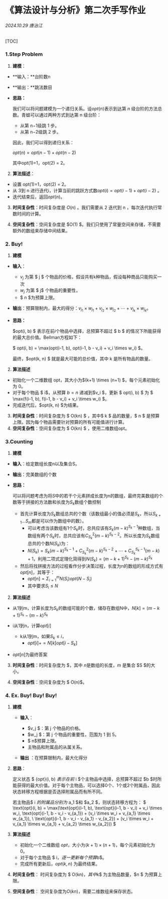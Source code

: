 # 《算法设计与分析》第二次手写作业

###### 2024.10.29 唐治江

[TOC]

### 1.Step Problem

1. **建模**：

- **输入：**台阶数n

- **输出：**跳法数目

- **思路：**

   我们可以将问题建模为一个递归关系。设$opt(n)$表示到达第 $n$ 级台阶的方法总数。青蛙可以通过两种方式到达第 n 级台阶：

   - 从第 n−1级跳 1 步。
   - 从第 n−2级跳 2 步。
   
   因此，我们可以得到递归关系：
   
   $opt(n)=opt(n−1)+opt(n−2)$
   
   其中opt(1)=1，opt(2) = 2。

2. **算法描述**：

- 设置 opt(1)=1，opt(2) = 2。
- 从 3到 n 进行迭代i，计算当前的跳跃方式数$opt(i)=opt(i−1)+opt(i−2)$ 。
- 迭代结束后，返回$opt(n)$。

3. **时间复杂性**：时间复杂度是 $O(n)$ 。我们需要从 2 迭代到  n ，每次迭代执行常数时间的计算。

4. **空间复杂性**：空间复杂度是 $O(1) $。我们只使用了常量空间来存储，不需要额外的数组来存储中间结果。



### 2. Buy!

1. **建模**

- **输入**：
  
  -  $v_j$ 为第 $ j $ 个物品的价格，假设共有k种物品，假设每种商品只能购买一次
  - $w_j$ 为第 $ j$  个物品的重要性，
  - $ n $为预算上限。
  
- **输出**：预算限制内，最大的得分：$v_{j_1}\times w_{j_1}+v_{j_2}\times w_{j_2}+\cdots+v_{j_k}\times w_{j_k}$。
  
- **思路：**

  $opt(i, b) $ 表示在前$i$个物品中选择，总预算不超过 $ b $ 的情况下所能获得的最大总价值。Bellman方程如下：
  
  $ opt(i, b) = \max(opt(i-1, b), opt(i-1, b - v_i) + v_i \times w_i) $。
  
  最终，$opt(k, n) $ 就是最大可能的总价值，其中 k 是所有物品的数量。

2. **算法描述**

- 初始化一个二维数组 opt，其大小为$(k+1) \times (n+1) $，每个元素初始化为 0。
- 对于每个物品 $ i$，从预算 $b = n$ 递减到$v_i $，更新 $ opt(i, b) $ 为 $ \max(f(i-1, b), f(i-1, b - v_i) + v_i \times w_i) $。
- 完成迭代后，$opt(k, n) $为结果。

3. **时间复杂性**：时间复杂度为 $ O(kn) $ ，其中$  k $ 品的数量，$  n $  是预算上限。因为每个物品需要针对预算的所有可能值进行计算。
4. **空间复杂性**：空间复杂度为 $  O(kn) $ ，使用二维数组opt。



### 3.Counting

1. **建模**

- **输入**：给定数组长度n以及集合S。

- **输出**：完美数组的个数

- **思路：**

  可以将问题考虑为将$S$中的若干个元素拼成长度为n的数组，最终完美数组的个数等于拼接的方法数和长度为$S_k$数组个数控制
  
  - 首先计算长度为$S_k$数组总共的个数（该数组最小的值必须是$S_k$，所以$S_{k+1}\dots S_m$都是可以作为数组中的数）。
    - 可以考虑当该数组有1个$S_k$时，总共应该有$S_k (m-k)^{S_k-1}$种数组，当数组有两个$S_k$时，总共应该有$C_{S_k}^2 (m-k)^{S_k-2}$。所以长度为$S_k$数组总共的个数$N(S_k)$为：
    - $N(S_k)=S_k (m-k)^{S_k-1}+C_{S_k}^2 (m-k)^{S_k-2}+\cdots+C_{S_k}^{S_k-1}(m-k)+1$，利用二项式定理化简得到$N(S_k)=(m-k+1)^{S_k}-(m-k)^{S_k}$
  - 然后将找拼接方法的过程看作分步决策过程，长度为n的数组的形成方式有$opt[n]$，其等于：
    - $opt[n] =\Sigma_{i=1}^{m}N(S_i)opt(N-S_i)$
    - 其中要求$S_i \leq N$

2. **算法描述**

- 从1到m，计算长度为$S_k$的数组可能的个数，储存在数组N中，$N[k]=(m-k+1)^{S_k}-(m-k)^{S_k}$
- i从1到n，计算$opt[i]$
  - k从1到m，如果$S_k \leq i$，
    - $opt[i] +=N[k]opt[i-S_k]$


- $opt[n]$为最终答案

3. **时间复杂性**：时间复杂度为 $，其中 $n$是数组的长度，$m$ 是集合 $S $的大小。

4. **空间复杂性**：空间复杂度为 $ O(n)$。



### 4. Ex. Buy! Buy! Buy!

1. **建模**

   - **输入**：
     - $v_j $：第 j  个物品的价格。
     - $w_j $：第  j 个物品的重要性，范围为 1 到 5。
     - $ n$预算上限。
     - 主物品和附属品的从属关系。

   - **输出** ：在预算限制内，最大化得分

2. **思路**：

   定义状态 $ {opt}(i, b) $表示在前$ i $个主物品中选择，总预算不超过 $b $时所能获得的最大价值。对于每个主物品，可以选择0个、1个或2个附属品，因此状态转移方程根据是否选择附属品而有所不同。

   若主物品$ i $的附属品分别为$ a_1 $和 $a_2 $，则状态转移方程为：
   $
   \text{opt}(i, b) = \max(\text{opt}(i-1, b), \text{opt}(i-1, b - v_i) + v_i \times w_i, \text{opt}(i-1, b - v_i - v_{a_1}) + (v_i \times w_i + v_{a_1} \times w_{a_1}), \\ \text{opt}(i-1, b - v_i - v_{a_1} - v_{a_2}) + (v_i \times w_i + v_{a_1} \times w_{a_1} + v_{a_2} \times w_{a_2}))
   $

3. **算法描述**

   - 初始化一个二维数组 ${opt}$，大小为$(k+1) \times (n+1)$，每个元素初始化为 0。
   - 对于每个主物品 $ i$，逐一更新每个预算$b$。
   - 完成所有更新后，${opt}(k, n)$ 为最终结果。

4. **时间复杂性**：
   时间复杂度为 $ O(kn)$，其中$k$ 为主物品数量，$n $ 为预算上限。

5. **空间复杂性**：
   空间复杂度为$O(kn)$，需要二维数组来保存状态。
